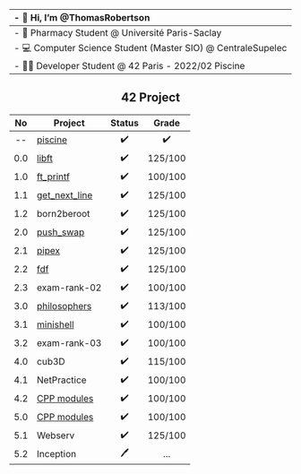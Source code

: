 <div align="center">

| - 👋 Hi, I’m @ThomasRobertson |
| :---------------------------------------- |
| - 💊 Pharmacy Student @ Université Paris-Saclay |
| - 💻 Computer Science Student (Master SIO) @ CentraleSupelec |
| - 👨‍💻 Developer Student @ 42 Paris - 2022/02 Piscine |


## 42 Project

No | Project | Status | Grade
:---: | --- | :---: | :---:
-- | [piscine](../../../42-piscine) | ✔️ | ✔️
0.0 | [libft](../../../42-libft) | ✔️ | 125/100
1.0 | [ft_printf](../../../42-ft_printf) | ✔️ | 100/100
1.1 | [get_next_line](../../../42-get_next_line) | ✔️ | 125/100
1.2 | born2beroot | ✔️ | 125/100
2.0 | [push_swap](../../../42-push_swap) | ✔️ | 125/100
2.1 | [pipex](../../../42-pipex) | ✔️ | 125/100
2.2 | [fdf](../../../42-fdf) | ✔️ | 125/100
2.3 | exam-rank-02 | ✔️ | 100/100
3.0 | [philosophers](../../../42-philosophers) | ✔️ | 113/100
3.1 | [minishell](https://github.com/Wolran/minishell) | ✔️ | 100/100
3.2 | exam-rank-03 | ✔️ | 100/100
4.0 | cub3D | ✔️ | 115/100
4.1 | NetPractice | ✔️ | 100/100
4.2 | [CPP modules](../../../42-cpp-modules) | ✔️ | 100/100
5.0 | [CPP modules](../../../42-cpp-modules) | ✔️ | 100/100
5.1 | Webserv | ✔️ | 125/100
5.2 | Inception | 🖊️ | ...

</div>
